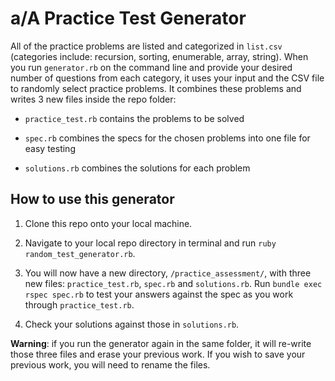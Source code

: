 # a/A Practice Test Generator

All of the practice problems are listed and categorized in `list.csv` (categories include: recursion, sorting, enumerable, array, string). When you run `generator.rb` on the command line and provide your desired number of questions from each category, it uses your input and the CSV file to randomly select practice problems. It combines these problems and writes 3 new files inside the repo folder:

* `practice_test.rb` contains the problems to be solved

* `spec.rb` combines the specs for the chosen problems into one file for easy testing

* `solutions.rb` combines the solutions for each problem

## How to use this generator

1. Clone this repo onto your local machine.

2. Navigate to your local repo directory in terminal and run `ruby random_test_generator.rb`.

3. You will now have a new directory, `/practice_assessment/`, with three new files: `practice_test.rb`, `spec.rb` and `solutions.rb`. Run `bundle exec rspec spec.rb` to test your answers against the spec as you work through `practice_test.rb`.

4. Check your solutions against those in `solutions.rb`.

__Warning__: if you run the generator again in the same folder, it will re-write those three files and erase your previous work. If you wish to save your previous work, you will need to rename the files.